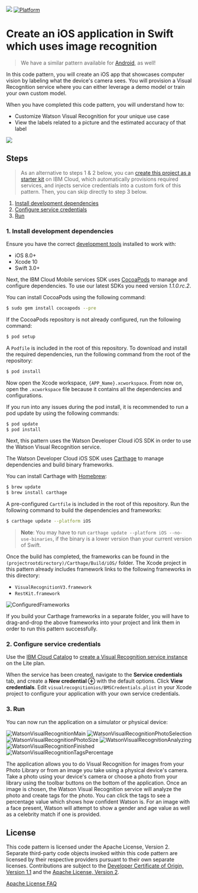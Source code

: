 [![](https://img.shields.io/badge/IBM%20Cloud-powered-blue.svg)](https://bluemix.net)
[![Platform](https://img.shields.io/badge/platform-ios_swift-lightgrey.svg?style=flat)](https://developer.apple.com/swift/)

# Create an iOS application in Swift which uses image recognition

> We have a similar pattern available for [Android](https://github.com/IBM/visual-recognition-android), as well!

In this code pattern, you will create an iOS app that showcases computer vision by labeling what the device's camera sees. You will provision a Visual Recognition service where you can either leverage a demo model or train your own custom model.

When you have completed this code pattern, you will understand how to:

* Customize Watson Visual Recognition for your unique use case
* View the labels related to a picture and the estimated accuracy of that label

![](README_Images/architecture.png)

## Steps

> As an alternative to steps 1 & 2 below, you can [create this project as a starter kit](https://console.bluemix.net/developer/mobile/create-app?defaultDeploymentToolchain=&defaultLanguage=IOS_SWIFT&env_id=ibm%3Ayp%3Aus-south&starterKit=22179578-addd-392f-bbf8-b1b128dd9cb8&tenantNavMode=true) on IBM Cloud, which automatically provisions required services, and injects service credentials into a custom fork of this pattern. Then, you can skip directly to step 3 below.

1. [Install development dependencies](#1-install-development-dependencies)
1. [Configure service credentials](#2-configure-service-credentials)
1. [Run](#3-run)

### 1. Install development dependencies

Ensure you have the correct [development tools](https://developer.apple.com/) installed to work with:

* iOS 8.0+
* Xcode 10
* Swift 3.0+

Next, the IBM Cloud Mobile services SDK uses [CocoaPods](https://cocoapods.org/) to manage and configure dependencies. To use our latest SDKs you need version _1.1.0.rc.2_.

You can install CocoaPods using the following command:

```bash
$ sudo gem install cocoapods --pre
```

If the CocoaPods repository is not already configured, run the following command:

```bash
$ pod setup
```

A `Podfile` is included in the root of this repository. To download and install the required dependencies, run the following command from the root of the repository:

```bash
$ pod install
```

Now open the Xcode workspace, `{APP_Name}.xcworkspace`. From now on, open the `.xcworkspace` file because it contains all the dependencies and configurations.

If you run into any issues during the pod install, it is recommended to run a pod update by using the following commands:

```bash
$ pod update
$ pod install
```

Next, this pattern uses the Watson Developer Cloud iOS SDK in order to use the Watson Visual Recognition service.

The Watson Developer Cloud iOS SDK uses [Carthage](https://github.com/Carthage/Carthage) to manage dependencies and build binary frameworks.

You can install Carthage with [Homebrew](http://brew.sh/):

```bash
$ brew update
$ brew install carthage
```

A pre-configured `Cartfile` is included in the root of this repository. Run the
following command to build the dependencies and frameworks:

```bash
$ carthage update --platform iOS
```

> **Note**: You may have to run `carthage update --platform iOS --no-use-binaries`, if the binary is a lower version than your current version of Swift.

Once the build has completed, the frameworks can be found in the `(projectrootdirectory)/Carthage/Build/iOS/` folder. The Xcode project in this pattern already includes framework links to the following frameworks in this directory:

* `VisualRecognitionV3.framework`
* `RestKit.framework`

![ConfiguredFrameworks](README_Images/ConfiguredFrameworks.png)

If you build your Carthage frameworks in a separate folder, you will have to drag-and-drop the above frameworks into your project and link them in order to run this pattern successfully.

### 2. Configure service credentials

Use the [IBM Cloud Catalog](https://console.bluemix.net/catalog/) to [create a Visual Recognition service instance](https://console.bluemix.net/catalog/services/visual-recognition) on the Lite plan.

When the service has been created, navigate to the **Service credentials** tab, and create a **New credential ⊕** with the default options. Click **View credentials**. Edit `visualrecognitionios/BMSCredentials.plist` in your Xcode project to configure your application with your own service credentials.

### 3. Run

You can now run the application on a simulator or physical device:

![WatsonVisualRecognitionMain](README_Images/WatsonVisualRecognitionMain.png)
![WatsonVisualRecognitionPhotoSelection](README_Images/WatsonVisualRecognitionPhotoSelection.png)
![WatsonVisualRecognitionPhotoSize](README_Images/WatsonVisualRecognitionPhotoSize.png)
![WatsonVisualRecognitionAnalyzing](README_Images/WatsonVisualRecognitionAnalyzing.png)
![WatsonVisualRecognitionFinished](README_Images/WatsonVisualRecognitionFinished.png)
![WatsonVisualRecognitionTagsPercentage](README_Images/WatsonVisualRecognitionTagsPercentage.png)

The application allows you to do Visual Recognition for images from your Photo Library or from an image you take using a physical device's camera. Take a photo using your device's camera or choose a photo from your library using the toolbar buttons on the bottom of the application. Once an image is chosen, the Watson Visual Recognition service will analyze the photo and create tags for the photo. You can click the tags to see a percentage value which shows how confident Watson is. For an image with a face present, Watson will attempt to show a gender and age value as well as a celebrity match if one is provided.

## License

This code pattern is licensed under the Apache License, Version 2. Separate third-party code objects invoked within this code pattern are licensed by their respective providers pursuant to their own separate licenses. Contributions are subject to the [Developer Certificate of Origin, Version 1.1](https://developercertificate.org/) and the [Apache License, Version 2](https://www.apache.org/licenses/LICENSE-2.0.txt).

[Apache License FAQ](https://www.apache.org/foundation/license-faq.html#WhatDoesItMEAN)
